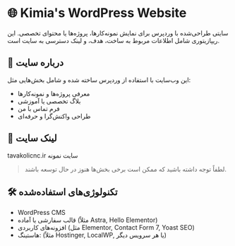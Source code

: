 # 🌐 Kimia's WordPress Website

سایتی طراحی‌شده با وردپرس برای نمایش نمونه‌کارها، پروژه‌ها یا محتوای تخصصی. این ریپازیتوری شامل اطلاعات مربوط به ساخت، هدف، و لینک دسترسی به سایت است.

## 🧠 درباره سایت

این وب‌سایت با استفاده از وردپرس ساخته شده و شامل بخش‌هایی مثل:
- معرفی پروژه‌ها و نمونه‌کارها
- بلاگ تخصصی یا آموزشی
- فرم تماس با من
- طراحی واکنش‌گرا و حرفه‌ای

## 🔗 لینک سایت

tavakolicnc.ir سایت نمونه
> لطفاً توجه داشته باشید که ممکن است برخی بخش‌ها هنوز در حال توسعه باشند.

## 🛠 تکنولوژی‌های استفاده‌شده

- WordPress CMS
- قالب سفارشی یا آماده (مثلاً Astra, Hello Elementor)
- افزونه‌های کاربردی (مثل Elementor, Contact Form 7, Yoast SEO)
- هاستینگ: (مثلاً Hostinger, LocalWP, یا هر سرویس دیگر)
